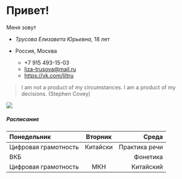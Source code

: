# Привет! #

Меня зовут

* _Трусова Елизавета Юрьевна_, 18 лет

* Россия, Москва 
    * +7 915 493-15-03 
    * liza-trusova@mail.ru
     * <https://vk.com/liltru> 
>I am not a product of my circumstances. I am a product of my decisions. (Stephen Covey)

![](https://proxy12.online.ua/photo/r3-7ff6e98fc0/755555_640.jpg)

##### Расписание



| Понедельник | Вторник | Среда |
|:------------- |:---------------:| -------------:|
|Цифровая грамотность     | Китайски|     Практика речи |
|ВКБ    |       |   Фонетика  |
| Цифровая грамотность |МКН       |       Китайский |
